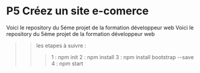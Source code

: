 # P5 Créez un site e-comerce

Voici le repository du 5éme projet de la formation développeur web
Voici le repository du 5éme projet de la formation développeur web
>> les etapes à suivre :
>>>1 : npm init
>>>2 : npm install
>>>3 : npm install bootstrap --save
>>>4 : npm start
